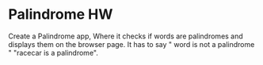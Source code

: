 # Palindrome HW

Create a Palindrome app, Where it checks if words are palindromes and displays them on 
the browser page. It has to say " word is not a palindrome " "racecar is a palindrome". 
